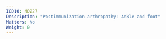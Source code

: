 ```yaml
---
ICD10: M0227
Description: "Postimmunization arthropathy: Ankle and foot"
Matters: No
Weight: 0
---
```

